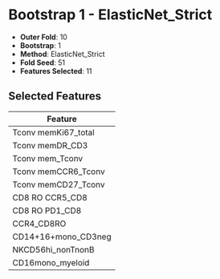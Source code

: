 # Bootstrap 1 - ElasticNet_Strict

- **Outer Fold**: 10
- **Bootstrap**: 1
- **Method**: ElasticNet_Strict
- **Fold Seed**: 51
- **Features Selected**: 11

## Selected Features

| Feature |
|---------|
| Tconv memKi67_total |
| Tconv memDR_CD3 |
| Tconv mem_Tconv |
| Tconv memCCR6_Tconv |
| Tconv memCD27_Tconv |
| CD8 RO CCR5_CD8 |
| CD8 RO PD1_CD8 |
| CCR4_CD8RO |
| CD14+16+mono_CD3neg |
| NKCD56hi_nonTnonB |
| CD16mono_myeloid |
